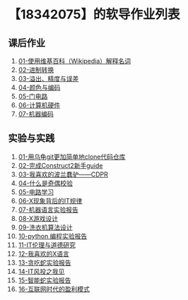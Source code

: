 # 【18342075】的软导作业列表

## 课后作业

1. <a href="hw01" target="_blank">01-使用维基百科（Wikipedia）解释名词</a>
2. <a href="hw02" target="_blank">02-进制转换</a>
3. <a href="hw03" target="_blank">03-溢出、精度与误差</a>
4. <a href="hw04" target="_blank">04-颜色与编码</a>
5. <a href="hw05" target="_blank">05-门电路</a>
6. <a href="hw06" target="_blank">06-计算机硬件</a>
7. <a href="hw07" target="_blank">07-机器编码</a>
## 实验与实践

1. <a href="lab01" target="_blank">01-用乌龟git更加简单地clone代码仓库</a>
2. <a href="lab02" target="_blank">02-完成Construct2新手guide</a>
3. <a href="lab03" target="_blank">03-我喜欢的波兰蠢驴——CDPR</a>
4. <a href="lab04" target="_blank">04-什么是奇偶校验</a>
5. [05-电路学习](lab05)
6. [06-X现象背后的IT规律](lab06)
7. [07-机器语言实验报告](lab07)
8. [08-X游戏设计](lab08)
9. [09-洗衣机算法设计](lab09)
10. [10-python 编程实验报告](lab10)
11. [11-IT伦理与道德研究](lab11)
12. [12-我喜欢的X语言](lab12)
13. [13-贪吃蛇实验报告](lab13)
14. [14-IT风投之我见](lab14)
15. [15-智能蛇实验报告](lab15)
16. [16-互联网时代的盈利模式](lab16)


<!--## Markdown 语法演示

![](images/exclamation.png) 语法 [demo 文档](demo)， [source](https://github.com/sysu-swi/homework/blob/gh-pages/demo.md)-->




